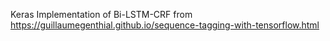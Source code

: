 Keras Implementation of Bi-LSTM-CRF from https://guillaumegenthial.github.io/sequence-tagging-with-tensorflow.html